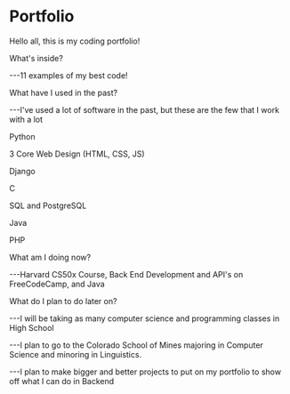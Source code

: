 # Portfolio
Hello all, this is my coding portfolio!



What's inside?

  ---11 examples of my best code!
  
  
  
What have I used in the past?
    
  ---I've used a lot of software in the past, but these are the few that I work with a lot
  
  Python
  
  3 Core Web Design (HTML, CSS, JS)
  
  Django
  
  C
  
  SQL and PostgreSQL
  
  Java
  
  PHP
  
  
What am I doing now?

  ---Harvard CS50x Course, Back End Development and API's on FreeCodeCamp, and Java
  
What do I plan to do later on?

  ---I will be taking as many computer science and programming classes in High School
  
  ---I plan to go to the Colorado School of Mines majoring in Computer Science and minoring in Linguistics.
  
  ---I plan to make bigger and better projects to put on my portfolio to show off what I can do in Backend
